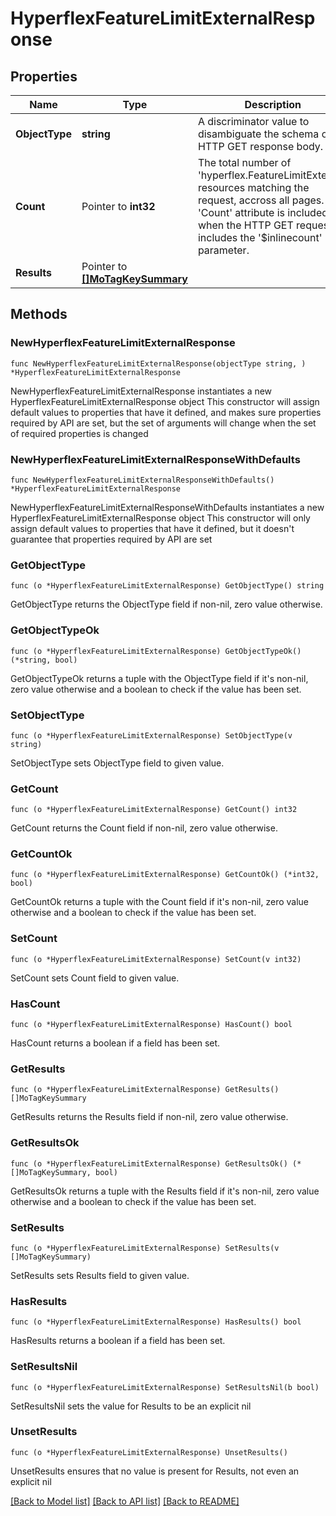 # HyperflexFeatureLimitExternalResponse

## Properties

Name | Type | Description | Notes
------------ | ------------- | ------------- | -------------
**ObjectType** | **string** | A discriminator value to disambiguate the schema of a HTTP GET response body. | 
**Count** | Pointer to **int32** | The total number of &#39;hyperflex.FeatureLimitExternal&#39; resources matching the request, accross all pages. The &#39;Count&#39; attribute is included when the HTTP GET request includes the &#39;$inlinecount&#39; parameter. | [optional] 
**Results** | Pointer to [**[]MoTagKeySummary**](mo.TagKeySummary.md) |  | [optional] 

## Methods

### NewHyperflexFeatureLimitExternalResponse

`func NewHyperflexFeatureLimitExternalResponse(objectType string, ) *HyperflexFeatureLimitExternalResponse`

NewHyperflexFeatureLimitExternalResponse instantiates a new HyperflexFeatureLimitExternalResponse object
This constructor will assign default values to properties that have it defined,
and makes sure properties required by API are set, but the set of arguments
will change when the set of required properties is changed

### NewHyperflexFeatureLimitExternalResponseWithDefaults

`func NewHyperflexFeatureLimitExternalResponseWithDefaults() *HyperflexFeatureLimitExternalResponse`

NewHyperflexFeatureLimitExternalResponseWithDefaults instantiates a new HyperflexFeatureLimitExternalResponse object
This constructor will only assign default values to properties that have it defined,
but it doesn't guarantee that properties required by API are set

### GetObjectType

`func (o *HyperflexFeatureLimitExternalResponse) GetObjectType() string`

GetObjectType returns the ObjectType field if non-nil, zero value otherwise.

### GetObjectTypeOk

`func (o *HyperflexFeatureLimitExternalResponse) GetObjectTypeOk() (*string, bool)`

GetObjectTypeOk returns a tuple with the ObjectType field if it's non-nil, zero value otherwise
and a boolean to check if the value has been set.

### SetObjectType

`func (o *HyperflexFeatureLimitExternalResponse) SetObjectType(v string)`

SetObjectType sets ObjectType field to given value.


### GetCount

`func (o *HyperflexFeatureLimitExternalResponse) GetCount() int32`

GetCount returns the Count field if non-nil, zero value otherwise.

### GetCountOk

`func (o *HyperflexFeatureLimitExternalResponse) GetCountOk() (*int32, bool)`

GetCountOk returns a tuple with the Count field if it's non-nil, zero value otherwise
and a boolean to check if the value has been set.

### SetCount

`func (o *HyperflexFeatureLimitExternalResponse) SetCount(v int32)`

SetCount sets Count field to given value.

### HasCount

`func (o *HyperflexFeatureLimitExternalResponse) HasCount() bool`

HasCount returns a boolean if a field has been set.

### GetResults

`func (o *HyperflexFeatureLimitExternalResponse) GetResults() []MoTagKeySummary`

GetResults returns the Results field if non-nil, zero value otherwise.

### GetResultsOk

`func (o *HyperflexFeatureLimitExternalResponse) GetResultsOk() (*[]MoTagKeySummary, bool)`

GetResultsOk returns a tuple with the Results field if it's non-nil, zero value otherwise
and a boolean to check if the value has been set.

### SetResults

`func (o *HyperflexFeatureLimitExternalResponse) SetResults(v []MoTagKeySummary)`

SetResults sets Results field to given value.

### HasResults

`func (o *HyperflexFeatureLimitExternalResponse) HasResults() bool`

HasResults returns a boolean if a field has been set.

### SetResultsNil

`func (o *HyperflexFeatureLimitExternalResponse) SetResultsNil(b bool)`

 SetResultsNil sets the value for Results to be an explicit nil

### UnsetResults
`func (o *HyperflexFeatureLimitExternalResponse) UnsetResults()`

UnsetResults ensures that no value is present for Results, not even an explicit nil

[[Back to Model list]](../README.md#documentation-for-models) [[Back to API list]](../README.md#documentation-for-api-endpoints) [[Back to README]](../README.md)


